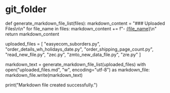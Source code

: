 # git_folder
def generate_markdown_file_list(files):
    markdown_content = "### Uploaded Files\n\n"
    for file_name in files:
        markdown_content += f"- [{file_name}]({file_name})\n"
    return markdown_content

uploaded_files = [
    "easyecom_suborders.py", 
    "order_details_wh_holidays_date.py", 
    "order_shipping_page_count.py", 
    "read_new_file.py", 
    "zec.py", 
    "zmto_new_data_file.py", 
    "zre.py"
]

markdown_text = generate_markdown_file_list(uploaded_files)
with open("uploaded_files.md", "w", encoding="utf-8") as markdown_file:
    markdown_file.write(markdown_text)

print("Markdown file created successfully.")
